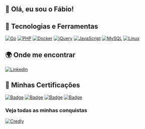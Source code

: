 ## 👋 Olá, eu sou o Fábio!


## 🚀 Tecnologias e Ferramentas
[![Go](https://img.shields.io/badge/Go-00ADD8?style=for-the-badge&logo=go&logoColor=white)](https://golang.org)
[![PHP](https://img.shields.io/badge/PHP-777BB4?style=for-the-badge&logo=php&logoColor=white)](https://www.php.net/)
[![Docker](https://img.shields.io/badge/Docker-2496ED?style=for-the-badge&logo=docker&logoColor=white)](https://www.docker.com/)
[![jQuery](https://img.shields.io/badge/jQuery-0769AD?style=for-the-badge&logo=jquery&logoColor=white)](https://jquery.com/)
[![JavaScript](https://img.shields.io/badge/JavaScript-F7DF1E?style=for-the-badge&logo=javascript&logoColor=black)](https://developer.mozilla.org/en-US/docs/Web/JavaScript)
[![MySQL](https://img.shields.io/badge/MySQL-4479A1?style=for-the-badge&logo=mysql&logoColor=white)](https://www.mysql.com/)
[![Linux](https://img.shields.io/badge/Linux-FCC624?style=for-the-badge&logo=linux&logoColor=black)](https://www.linux.org/)


## 🌍 Onde me encontrar
[![LinkedIn](https://img.shields.io/badge/LinkedIn-0A66C2?style=for-the-badge&logo=linkedin&logoColor=white)](https://www.linkedin.com/in/f%C3%A1bio-t-719337179/)


## 🏅 Minhas Certificações

[![Badge](https://images.credly.com/size/150x150/images/f25ec9d4-c59d-49b9-944a-f160012e81cd/image.png)](https://www.credly.com/badges/0c72879e-0f4d-4bc8-9d7a-ec549a2f13cc/public_url)
[![Badge](https://images.credly.com/size/150x150/images/77b1ea15-6287-4d97-8ecd-c5afa2d137ea/image.png)](https://www.credly.com/earner/earned/badge/957f2401-65de-4e07-a09c-d097ceccb901)
[![Badge](https://images.credly.com/size/150x150/images/ca317486-3494-488b-b2a7-b49270d98f21/image.png)](https://www.credly.com/earner/earned/badge/4bee7bf2-b6a5-4fff-8d8b-134d1da214b2)
[![Badge](https://images.credly.com/size/150x150/images/b93bf373-3da6-4ada-9879-a0c39d6a11f8/image.png)](https://www.credly.com/earner/earned/badge/4044e093-688c-4c68-b186-f508fec45c31)


### Veja todas as minhas conquistas
[![Credly](https://img.shields.io/badge/Credly-Badges-orange?style=for-the-badge&logo=credly)](https://www.credly.com/users/fabio-telles-justino)

